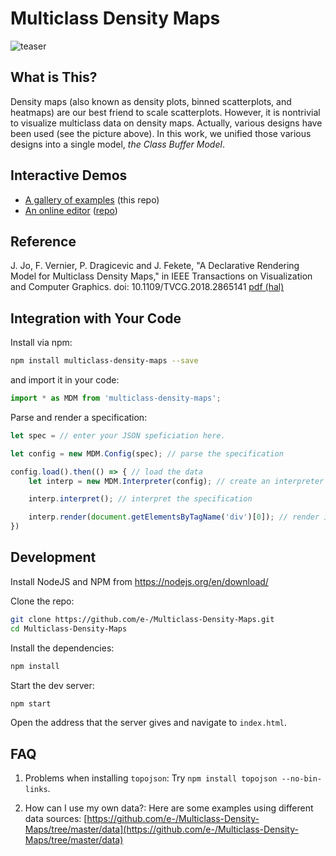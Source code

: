 # Multiclass Density Maps

![teaser](https://raw.githubusercontent.com/e-/Multiclass-Density-Maps/master/teaser.png)

## What is This?

Density maps (also known as density plots, binned scatterplots, and heatmaps) are our best friend to scale scatterplots. However, it is nontrivial to visualize multiclass data on density maps. Actually, various designs have been used (see the picture above). In this work, we unified those various designs into a single model, *the Class Buffer Model*.

## Interactive Demos

- [A gallery of examples](https://jaeminjo.github.io/Multiclass-Density-Maps/) (this repo)
- [An online editor](https://jaeminjo.github.io/Multiclass-Density-Map-Editor/) ([repo](https://github.com/e-/Multiclass-Density-Map-Editor))

## Reference

J. Jo, F. Vernier, P. Dragicevic and J. Fekete, "A Declarative Rendering Model for Multiclass Density Maps," in IEEE Transactions on Visualization and Computer Graphics. doi: 10.1109/TVCG.2018.2865141 [pdf (hal)](https://hal.inria.fr/hal-01848427/file/Multiclass_Density_Maps.pdf)

## Integration with Your Code

Install via npm:

```bash
npm install multiclass-density-maps --save
```

and import it in your code:

```ts
import * as MDM from 'multiclass-density-maps';
```

Parse and render a specification:

```ts
let spec = // enter your JSON speficiation here.

let config = new MDM.Config(spec); // parse the specification

config.load().then(() => { // load the data
    let interp = new MDM.Interpreter(config); // create an interpreter

    interp.interpret(); // interpret the specification

    interp.render(document.getElementsByTagName('div')[0]); // render it to a div element.
})
```


## Development

Install NodeJS and NPM from https://nodejs.org/en/download/

Clone the repo:

```bash
git clone https://github.com/e-/Multiclass-Density-Maps.git
cd Multiclass-Density-Maps
```

Install the dependencies:

```bash
npm install
```

Start the dev server:

```bash
npm start
```

Open the address that the server gives and navigate to `index.html`.

## FAQ

1) Problems when installing `topojson`: Try `npm install topojson --no-bin-links`.

2) How can I use my own data?: Here are some examples using different data sources: [https://github.com/e-/Multiclass-Density-Maps/tree/master/data](https://github.com/e-/Multiclass-Density-Maps/tree/master/data)
